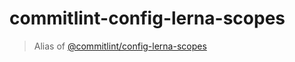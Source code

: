 # commitlint-config-lerna-scopes

> Alias of [@commitlint/config-lerna-scopes](https://www.npmjs.com/package/@commitlint/config-lerna-scopes)

